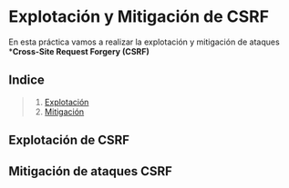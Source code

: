 # Explotación y Mitigación de CSRF

En esta práctica vamos a realizar la explotación y mitigación de ataques ***Cross-Site Request Forgery (CSRF)**

## Indice

> 1. [Explotación](#)
> 2. [Mitigación](#)

## Explotación de CSRF


## Mitigación de ataques CSRF
